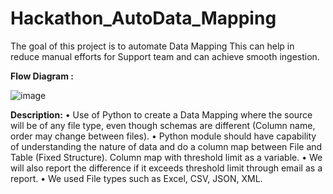 # Hackathon_AutoData_Mapping
The goal of this project is to automate Data Mapping This can help in reduce manual efforts for Support team and can achieve smooth ingestion.

**Flow Diagram :**

![image](https://github.com/anantha199456/Hackathon_AutoData_Mapping/assets/35069575/af4928a6-9225-4169-abd3-2081ca870884)


**Description:**
• Use of Python to create a Data Mapping where the source will be of any file type, even though schemas are different (Column name, order may change between files).
• Python module should have capability of understanding the nature of data and do a column map between File and Table (Fixed Structure). Column map with threshold limit as a variable.
• We will also report the difference if it exceeds threshold limit through email as a report.
• We used File types such as Excel, CSV, JSON, XML.
